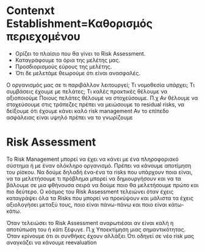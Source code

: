 # Contenxt Establishment=Καθορισμός περιεχομένου

- Ορίζει το πλαίσιο που θα γίνει το Risk Assessment.
- Καταγράφουμε τα όρια της μελέτης μας.
- Προσδιορισμούς εύρους της μελέτης.
- Ότι δε μελετάμε θεωρούμε ότι είναι ανασφαλές.

Ο οργανισμός μας σε τι παριβάλλον λειτουργεί;
Τι νομοθεσία υπάρχει;
Τι συμβάσεις έχουμε με πελάτες;
Τι καλές πρακτικές θέλουμε να αξιοποιούμε
Ποιους πελάτες θέλουμε να στοχεύσουμε. Π.χ Αν θέλουμε να στοχεύσουμε στις τράπεζες πρέπει να μειώσουμε το residual risks, να δείξουμε ότι έχουμε κάνει καλό risk management
Αν το επίπεδο ασφάλειας είναι υψηλό πρέπει να το γνωρίζουμε

# Risk Assessment

Το Risk Management μπορεί να έχει να κάνει με ένα πληροφοριακό σύστημα ή με έναν ολόκληρο οργανισμό.
Πρέπει να κάνουμε αποτίμηση του ρίσκου. Να δούμε δηλαδή ένα-ένα τα risks που υπάρχουν ποια είναι, να τα μελετήσουμε τι πρόβλημα μπορεί να δημιουργήσουν και να τα βάλουμε σε μια φθήνουσα σειρά να δούμε ποιο θα μελετήσουμε πρώτο και πιο δεύτερο.
Ο κόσμος του Risk Assessment τελειώνει όταν έχεις καταγράψει όλα τα Risks που μπορεί να προκύψουν και μάλιστα τα έχεις αξιολογήσει μεταξύ τους, ποιο είναι πάνω-πάνω και ποιο είναι κάτω-κάτω.

Όταν τελειώσει το Risk Assessment αναρωτιέσαι αν είναι καλή η αποτύπωση του ή κάτι ξέφυγε.
Π.χ Υποεκτίμηση μιας σημαντικότητας.
Όταν κρίνουμε ότι οι συνθήκες έχουν αλλάξει
Ότι οδηγεί σε νέο risk μας αναγκάζει να κάνουμε reevaluation 
